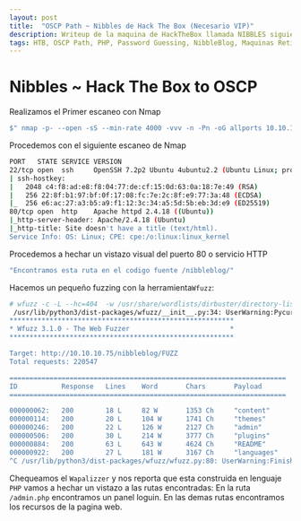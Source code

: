 ```yaml
---
layout: post
title:  "OSCP Path ~ Nibbles de Hack The Box (Necesario VIP)"
description: Writeup de la maquina de HackTheBox llamada NIBBLES siguiendo el PATH para el OSCP
tags: HTB, OSCP Path, PHP, Password Guessing, NibbleBlog, Maquinas Retiradas, Writeup, Hacking
---
```


# Nibbles ~ Hack The Box to OSCP

Realizamos el Primer escaneo con Nmap
```bash
$" nmap -p- --open -sS --min-rate 4000 -vvv -n -Pn -oG allports 10.10.10.75       "
``` 
Procedemos con el siguiente escaneo de Nmap
```bash
PORT   STATE SERVICE VERSION
22/tcp open  ssh     OpenSSH 7.2p2 Ubuntu 4ubuntu2.2 (Ubuntu Linux; protocol 2.0)
| ssh-hostkey: 
|   2048 c4:f8:ad:e8:f8:04:77:de:cf:15:0d:63:0a:18:7e:49 (RSA)
|   256 22:8f:b1:97:bf:0f:17:08:fc:7e:2c:8f:e9:77:3a:48 (ECDSA)
|_  256 e6:ac:27:a3:b5:a9:f1:12:3c:34:a5:5d:5b:eb:3d:e9 (ED25519)
80/tcp open  http    Apache httpd 2.4.18 ((Ubuntu))
|_http-server-header: Apache/2.4.18 (Ubuntu)
|_http-title: Site doesn't have a title (text/html).
Service Info: OS: Linux; CPE: cpe:/o:linux:linux_kernel
```
Procedemos a hechar un vistazo visual del puerto 80 o servicio HTTP
```bash
"Encontramos esta ruta en el codigo fuente /nibbleblog/"
```
Hacemos un pequeño fuzzing con la herramienta`Wfuzz`:
```bash
# wfuzz -c -L --hc=404  -w /usr/share/wordlists/dirbuster/directory-list-2.3-medium.txt  http://10.10.10.75/nibbleblog/FUZZ        
 /usr/lib/python3/dist-packages/wfuzz/__init__.py:34: UserWarning:Pycurl is not compiled against Openssl. Wfuzz might not work correctly when fuzzing SSL sites. Check Wfuzz's documentation for more information.
********************************************************
* Wfuzz 3.1.0 - The Web Fuzzer                         *
********************************************************

Target: http://10.10.10.75/nibbleblog/FUZZ
Total requests: 220547

=====================================================================
ID           Response   Lines    Word       Chars       Payload                                                                        
=====================================================================

000000062:   200        18 L     82 W       1353 Ch     "content"                                                                      
000000114:   200        20 L     104 W      1741 Ch     "themes"                                                                       
000000246:   200        22 L     126 W      2127 Ch     "admin"                                                                        
000000506:   200        30 L     214 W      3777 Ch     "plugins"                                                                      
000000884:   200        63 L     643 W      4624 Ch     "README"                                                                       
000000922:   200        27 L     181 W      3167 Ch     "languages"                                                                    
^C /usr/lib/python3/dist-packages/wfuzz/wfuzz.py:80: UserWarning:Finishing 
```
Chequeamos el `Wapalizzer` y nos reporta que esta construida en lenguaje `PHP` vamos a hechar un vistazo a las rutas encontradas:
En la ruta `/admin.php` encontramos un panel loguin.
En las demas rutas encontramos los recursos de la pagina web.


